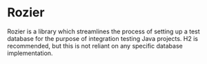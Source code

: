 # Rozier

Rozier is a library which streamlines the process of setting up a test database for the purpose of integration testing Java projects. H2 is recommended, but this is not reliant on any specific database implementation.